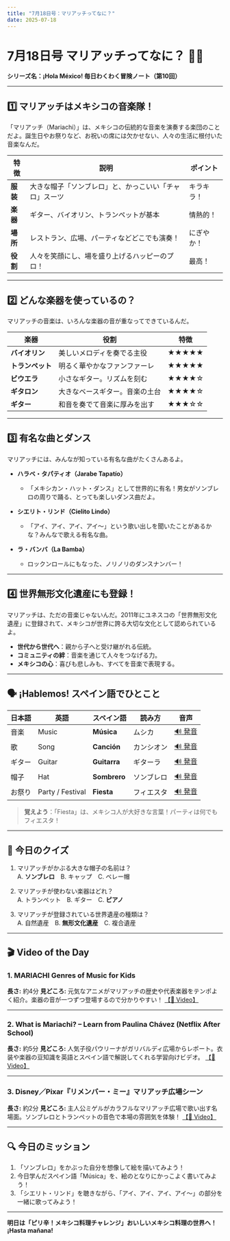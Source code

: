 ```yaml
---
title: "7月18日号：マリアッチってなに？"
date: 2025-07-18
---
```


# 7月18日号 マリアッチってなに？ 🎺🎻
**シリーズ名：¡Hola México! 毎日わくわく冒険ノート（第10回）**

---

## 1️⃣ マリアッチはメキシコの音楽隊！

「マリアッチ（Mariachi）」は、メキシコの伝統的な音楽を演奏する楽団のことだよ。誕生日やお祭りなど、お祝いの席には欠かせない、人々の生活に根付いた音楽なんだ。

| 特徴 | 説明 | ポイント |
|------|--------------------------------------------------|----------|
| **服装** | 大きな帽子「ソンブレロ」と、かっこいい「チャロ」スーツ | キラキラ！ |
| **楽器** | ギター、バイオリン、トランペットが基本 | 情熱的！ |
| **場所** | レストラン、広場、パーティなどどこでも演奏！ | にぎやか！ |
| **役割** | 人々を笑顔にし、場を盛り上げるハッピーのプロ！ | 最高！ |

---

## 2️⃣ どんな楽器を使っているの？

マリアッチの音楽は、いろんな楽器の音が重なってできているんだ。

| 楽器 | 役割 | 特徴 |
|------|------|------|
| **バイオリン** | 美しいメロディを奏でる主役 | ★★★★★ |
| **トランペット** | 明るく華やかなファンファーレ | ★★★★★ |
| **ビウエラ** | 小さなギター。リズムを刻む | ★★★★☆ |
| **ギタロン** | 大きなベースギター。音楽の土台 | ★★★★☆ |
| **ギター** | 和音を奏でて音楽に厚みを出す | ★★★☆☆ |

---

## 3️⃣ 有名な曲とダンス

マリアッチには、みんなが知っている有名な曲がたくさんあるよ。

- **ハラベ・タパティオ（Jarabe Tapatío）**
  - 「メキシカン・ハット・ダンス」として世界的に有名！男女がソンブレロの周りで踊る、とっても楽しいダンス曲だよ。

- **シエリト・リンド（Cielito Lindo）**
  - 「アイ、アイ、アイ、アイ〜」という歌い出しを聞いたことがあるかな？みんなで歌える有名な曲。

- **ラ・バンバ（La Bamba）**
  - ロックンロールにもなった、ノリノリのダンスナンバー！

---

## 4️⃣ 世界無形文化遺産にも登録！

マリアッチは、ただの音楽じゃないんだ。2011年にユネスコの「世界無形文化遺産」に登録されて、メキシコが世界に誇る大切な文化として認められているよ。

- **世代から世代へ**：親から子へと受け継がれる伝統。
- **コミュニティの絆**：音楽を通じて人々をつなげる力。
- **メキシコの心**：喜びも悲しみも、すべてを音楽で表現する。

---

## 🗣️ ¡Hablemos! スペイン語でひとこと

| 日本語 | 英語 | スペイン語 | 読み方 | 音声 |
|--------|------|------------|--------|------|
| 音楽 | Music | **Música** | ムシカ | [🔊 発音](https://www.spanishdict.com/pronunciation/m%C3%BAsica) |
| 歌 | Song | **Canción** | カンシオン | [🔊 発音](https://www.spanishdict.com/pronunciation/canci%C3%B3n) |
| ギター | Guitar | **Guitarra** | ギターラ | [🔊 発音](https://www.spanishdict.com/pronunciation/guitarra) |
| 帽子 | Hat | **Sombrero** | ソンブレロ | [🔊 発音](https://www.spanishdict.com/pronunciation/sombrero) |
| お祭り | Party / Festival | **Fiesta** | フィエスタ | [🔊 発音](https://www.spanishdict.com/pronunciation/fiesta) |

> **覚えよう**：「Fiesta」は、メキシコ人が大好きな言葉！パーティは何でもフィエスタ！

---

## 🎲 今日のクイズ

1. マリアッチがかぶる大きな帽子の名前は？  
   A. **ソンブレロ**　B. キャップ　C. ベレー帽

2. マリアッチが使わない楽器はどれ？  
   A. トランペット　B. ギター　C. **ピアノ**

3. マリアッチが登録されている世界遺産の種類は？  
   A. 自然遺産　B. **無形文化遺産**　C. 複合遺産

---

## 🎬 Video of the Day

### 1. **MARIACHI Genres of Music for Kids**
**長さ:** 約4分
**見どころ:** 元気なアニメがマリアッチの歴史や代表楽器をテンポよく紹介。楽器の音が一つずつ登場するので分かりやすい！
[【🔗 Video】](https://www.youtube.com/watch?v=2H3rzIiXoMI)

---

### 2. **What is Mariachi? – Learn from Paulina Chávez (Netflix After School)**
**長さ:** 約5分
**見どころ:** 人気子役パウリーナがガリバルディ広場からレポート。衣装や楽器の豆知識を英語とスペイン語で解説してくれる学習向けビデオ。
[【🔗 Video】](https://www.youtube.com/watch?v=i5jbar84Cz8)

---

### 3. **Disney／Pixar『リメンバー・ミー』マリアッチ広場シーン**
**長さ:** 約2分
**見どころ:** 主人公ミゲルがカラフルなマリアッチ広場で歌い出す名場面。ソンブレロとトランペットの音色で本場の雰囲気を体験！
[【🔗 Video】](https://www.youtube.com/watch?v=bFqeYK96JXc)

---

## 🔍 今日のミッション

1. 「ソンブレロ」をかぶった自分を想像して絵を描いてみよう！
2. 今日学んだスペイン語「Música」を、絵のとなりにかっこよく書いてみよう！
3. 「シエリト・リンド」を聴きながら、「アイ、アイ、アイ、アイ〜」の部分を一緒に歌ってみよう！

---

**明日は「ピリ辛！メキシコ料理チャレンジ」おいしいメキシコ料理の世界へ！ ¡Hasta mañana!**
